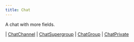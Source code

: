 ```yaml
---
title: Chat
---
```


A chat with more fields.

<div class="font-mono whitespace-pre"><span class="opacity-50">| </span><a href="/types/chatchannel"  >ChatChannel</a><span class="opacity-50">
| </span><a href="/types/chatsupergroup"  >ChatSupergroup</a><span class="opacity-50">
| </span><a href="/types/chatgroup"  >ChatGroup</a><span class="opacity-50">
| </span><a href="/types/chatprivate"  >ChatPrivate</a></div>

